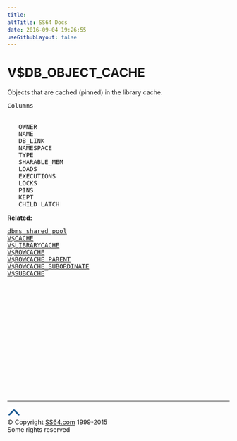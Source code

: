 ```yaml
---
title:
altTitle: SS64 Docs
date: 2016-09-04 19:26:55
useGithubLayout: false
---
```

<!-- #BeginLibraryItem "/Library/head_orav.lbi" --><!-- #EndLibraryItem --><h1>V$DB_OBJECT_CACHE </h1>  
 <p> Objects that are cached (pinned) in the library cache.</p> 
 
<pre>Columns

 
   OWNER
   NAME
   DB_LINK
   NAMESPACE
   TYPE
   SHARABLE_MEM
   LOADS
   EXECUTIONS
   LOCKS
   PINS
   KEPT
   CHILD_LATCH
</pre>
<p><b>Related:</b></p><pre><a href="../orap/DBMS_SHARED_POOL.html">dbms_shared_pool</a>
<a href="V$CACHE.html">V$CACHE</a>
<a href="V$LIBRARYCACHE.html">V$LIBRARYCACHE</a> 
<a href="V$ROWCACHE.html">V$ROWCACHE</a> 
<a href="V$ROWCACHE_PARENT.html">V$ROWCACHE_PARENT</a> 
<a href="V$ROWCACHE_SUBORDINATE.html">V$ROWCACHE_SUBORDINATE</a> 
<a href="V$SUBCACHE.html">V$SUBCACHE</a> </pre><!-- #BeginLibraryItem "/Library/foot_orad.lbi" --><p>
<!-- oracle-footer -->
<ins class="adsbygoogle" style="display:inline-block;width:300px;height:250px" data-ad-client="ca-pub-6140977852749469" data-ad-slot="4275490898"></ins>
<script>
(adsbygoogle = window.adsbygoogle || []).push({});
</script></p>
<hr>
<div id="bl" class="footer"><a href="V$DB_OBJECT_CACHE.html#"><img src="../images/top.png" width="30" height="22" alt="Back to the Top"></a></div>
<div id="br" class="footer, tagline">© Copyright <a href="http://ss64.com/">SS64.com</a> 1999-2015<br>
Some rights reserved</div>
<!-- #EndLibraryItem -->

